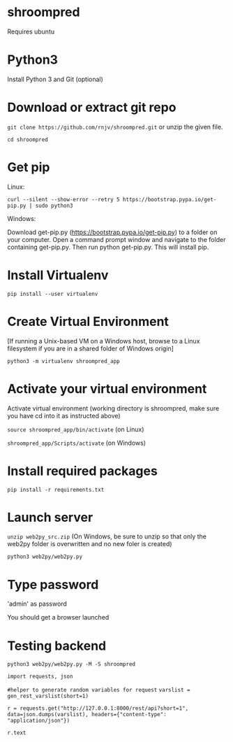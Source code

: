 # shroompred

Requires ubuntu

# Python3

Install Python 3 and Git (optional)

# Download or extract git repo

`git clone https://github.com/rnjv/shroompred.git` or unzip the given file.

`cd shroompred`

# Get pip

Linux:

`curl --silent --show-error --retry 5 https://bootstrap.pypa.io/get-pip.py | sudo python3`

Windows:

Download get-pip.py (https://bootstrap.pypa.io/get-pip.py) to a folder on your computer. Open a command prompt window and navigate to the folder containing get-pip.py. Then run python get-pip.py. This will install pip.

# Install Virtualenv

`pip install --user virtualenv`

# Create Virtual Environment

[If running a Unix-based VM on a Windows host, browse to a Linux filesystem if you are in a shared folder of Windows origin]

`python3 -m virtualenv shroompred_app`

# Activate your virtual environment

Activate virtual environment (working directory is shroompred, make sure you have cd into it as instructed above)

`source shroompred_app/bin/activate` (on Linux)

`shroompred_app/Scripts/activate` (on Windows)

# Install required packages

`pip install -r requirements.txt`

# Launch server

`unzip web2py_src.zip` (On Windows, be sure to unzip so that only the web2py folder is overwritten and no new foler is created)

`python3 web2py/web2py.py`

# Type password

'admin' as password

You should get a browser launched

# 
# Testing backend

`python3 web2py/web2py.py -M -S shroompred`

`import requests, json`

`#helper to generate random variables for request`
`varslist = gen_rest_varslist(short=1)`

`r = requests.get("http://127.0.0.1:8000/rest/api?short=1", data=json.dumps(varslist), headers={"content-type": "application/json"})`

`r.text`
